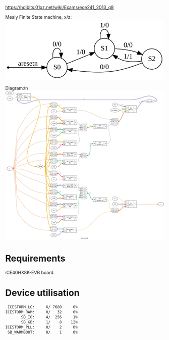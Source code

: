 https://hdlbits.01xz.net/wiki/Exams/ece241_2013_q8

Mealy Finite State machine, x/z:\
![](statemachine.svg)

Diagram:\n
![](diagram.svg)

# Requirements

iCE40HX8K-EVB board.

# Device utilisation

```
 ICESTORM_LC:     6/ 7680     0%
ICESTORM_RAM:     0/   32     0%
       SB_IO:     4/  256     1%
       SB_GB:     1/    8    12%
ICESTORM_PLL:     0/    2     0%
 SB_WARMBOOT:     0/    1     0%
```